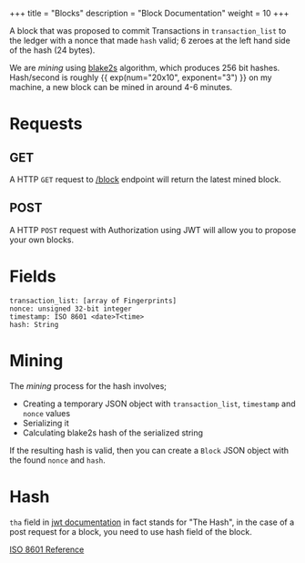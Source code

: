+++
title = "Blocks"
description = "Block Documentation"
weight = 10
+++

A block that was proposed to commit Transactions in `transaction_list` to the
ledger with a nonce that made `hash` valid; 6 zeroes at the left hand side of the
hash (24 bytes).

We are _mining_ using [blake2s](https://www.blake2.net/) algorithm, which produces 256 bit hashes. Hash/second is roughly {{ exp(num="20x10", exponent="3") }} on my machine, a new block can be mined in around 4-6 minutes.

# Requests

## GET
A HTTP `GET` request to [/block](/block) endpoint will return the latest mined block.

## POST

A HTTP `POST` request with Authorization using JWT will allow you to propose your own blocks.

# Fields
```
transaction_list: [array of Fingerprints]
nonce: unsigned 32-bit integer
timestamp: ISO 8601 <date>T<time>
hash: String
```

# Mining
The _mining_ process for the hash involves;
- Creating a temporary JSON object with `transaction_list`, `timestamp` and `nonce` values
- Serializing it
- Calculating blake2s hash of the serialized string

If the resulting hash is valid, then you can create a `Block` JSON object with the found `nonce` and `hash`.

# Hash

```tha``` field in [jwt documentation](/jwt) in fact stands for "The Hash", in the case of a post request for a block, you need to use hash field of the block.


[ISO 8601 Reference](https://en.wikipedia.org/wiki/ISO_8601#Combined_date_and_time_representations)
